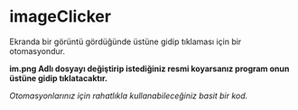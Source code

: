 # imageClicker
Ekranda bir görüntü gördüğünde üstüne gidip tıklaması için bir otomasyondur.<br>

**im.png Adlı dosyayı değiştirip istediğiniz resmi koyarsanız program onun üstüne gidip tıklatacaktır.**

*Otomasyonlarınız için rahatlıkla kullanabileceğiniz basit bir kod.*
